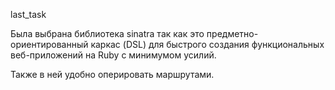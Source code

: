 last_task

Была выбрана библиотека sinatra  так как это предметно-ориентированный каркас (DSL) для быстрого создания функциональных веб-приложений на Ruby с минимумом усилий.

Также в ней удобно оперировать маршрутами.

